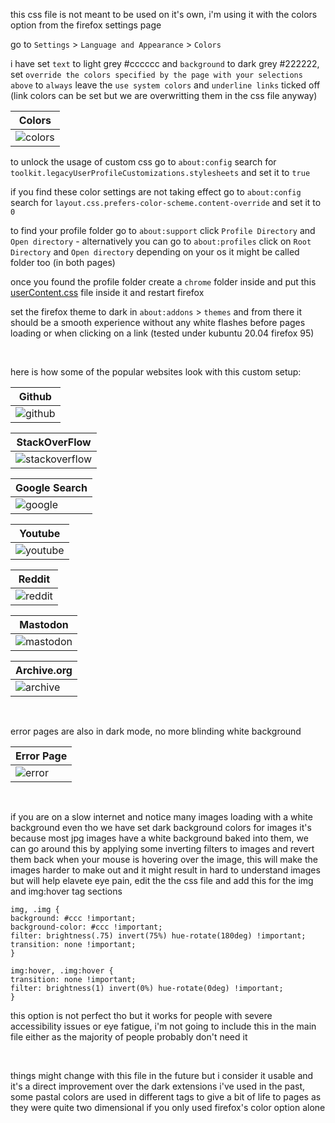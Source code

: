 this css file is not meant to be used on it's own, i'm using it with the colors option from the firefox settings page

go to `Settings` > `Language and Appearance` > `Colors`

i have set `text` to light grey #cccccc and `background` to dark grey #222222, set `override the colors specified by the page with your selections above` to `always`
leave the `use system colors` and `underline links` ticked off (link colors can be set but we are overwritting them in the css file anyway)

| Colors |
|---|
| ![colors](examples/colors.png)|

to unlock the usage of custom css go to `about:config` search for `toolkit.legacyUserProfileCustomizations.stylesheets` and set it to `true`

if you find these color settings are not taking effect go to `about:config` search for `layout.css.prefers-color-scheme.content-override` and set it to `0`

to find your profile folder go to `about:support` click `Profile Directory` and `Open directory` - alternatively you can go to `about:profiles` click on `Root Directory` and `Open directory` depending on your os it might be called folder too (in both pages)

once you found the profile folder create a `chrome` folder inside and put this [userContent.css](https://raw.githubusercontent.com/junguler/firefox-dark-userContent.css/main/userContent.css) file inside it and restart firefox

set the firefox theme to dark in `about:addons` > `themes` and from there it should be a smooth experience without any white flashes before pages loading or when clicking on a link (tested under kubuntu 20.04 firefox 95)

<br>

here is how some of the popular websites look with this custom setup:

| Github |
|---|
| ![github](examples/github.png) |

| StackOverFlow |
|---|
| ![stackoverflow](examples/stackoverflow.png) |

| Google Search |
|---|
| ![google](examples/google.png) |

| Youtube |
|---|
| ![youtube](examples/youtube.png) |

| Reddit |
|---|
| ![reddit](examples/reddit.png) |

| Mastodon |
|---|
| ![mastodon](examples/mastodon.png) |

| Archive.org |
|---|
| ![archive](examples/archive.png) |

<br>

error pages are also in dark mode, no more blinding white background

| Error Page |
|---|
| ![error](examples/error.png)|

<br>

if you are on a slow internet and notice many images loading with a white background even tho we have set dark background colors for images it's because most jpg images have a white background baked into them, we can go around this by applying some inverting filters to images and revert them back when your mouse is hovering over the image, this will make the images harder to make out and it might result in hard to understand images but will help elavete eye pain, edit the the css file and add this for the img and img:hover tag sections
```
img, .img {
background: #ccc !important;
background-color: #ccc !important;
filter: brightness(.75) invert(75%) hue-rotate(180deg) !important;
transition: none !important;
}

img:hover, .img:hover {
transition: none !important;
filter: brightness(1) invert(0%) hue-rotate(0deg) !important;
}
```
this option is not perfect tho but it works for people with severe accessibility issues or eye fatigue, i'm not going to include this in the main file either as the majority of people probably don't need it

<br>

things might change with this file in the future but i consider it usable and it's a direct improvement over the dark extensions i've used in the past, some pastal colors are used in different tags to give a bit of life to pages as they were quite two dimensional if you only used firefox's color option alone
